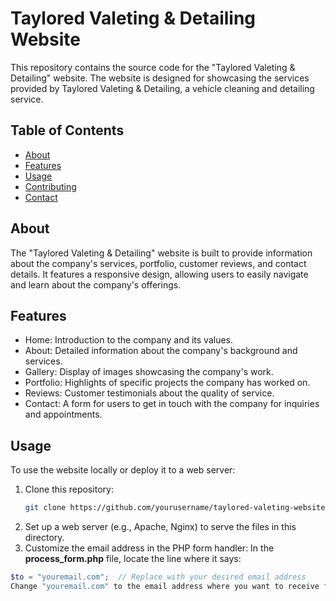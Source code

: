 # Taylored Valeting & Detailing Website

This repository contains the source code for the "Taylored Valeting & Detailing" website. The website is designed for showcasing the services provided by Taylored Valeting & Detailing, a vehicle cleaning and detailing service.

## Table of Contents
- [About](#about)
- [Features](#features)
- [Usage](#usage)
- [Contributing](#contributing)
- [Contact](#contact)

## About
The "Taylored Valeting & Detailing" website is built to provide information about the company's services, portfolio, customer reviews, and contact details. It features a responsive design, allowing users to easily navigate and learn about the company's offerings.

## Features
- Home: Introduction to the company and its values.
- About: Detailed information about the company's background and services.
- Gallery: Display of images showcasing the company's work.
- Portfolio: Highlights of specific projects the company has worked on.
- Reviews: Customer testimonials about the quality of service.
- Contact: A form for users to get in touch with the company for inquiries and appointments.

## Usage
To use the website locally or deploy it to a web server:

1. Clone this repository:
   ```sh
   git clone https://github.com/yourusername/taylored-valeting-website.git
2. Set up a web server (e.g., Apache, Nginx) to serve the files in this directory.
3. Customize the email address in the PHP form handler:
In the **process_form.php** file, locate the line where it says:
```php
$to = "youremail.com";  // Replace with your desired email address
Change "youremail.com" to the email address where you want to receive form submissions.








